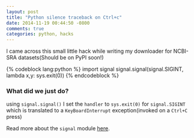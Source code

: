 ```yaml
---
layout: post
title: "Python silence traceback on Ctrl+c"
date: 2014-11-19 00:44:50 -0800
comments: true
categories: python, hacks
---
```

I came across this small little hack while 
writing my downloader for NCBI-SRA datasets(Should be on PyPI soon!)


{% codeblock lang:python %}
import signal
signal.signal(signal.SIGINT, lambda x,y: sys.exit(0))
{% endcodeblock %}


### What did we just do?
using `signal.signal()` I set the `handler` to `sys.exit(0)` for `signal.SIGINT`
which is translated to a `KeyBoardInterrupt` exception(invoked on a `Ctrl+C` press)

Read more about the `signal` module [here](https://docs.python.org/2/library/signal.html).
